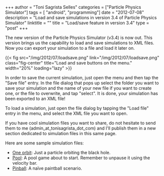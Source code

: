 +++
author = "Toni Sagrista Selles"
categories = ["Particle Physics Simulator"]
tags = [ "android", "programming"]
date = "2012-07-08"
description = "Load and save simulations in version 3.4 of Particle Physics Simulator"
linktitle = ""
title = "Load/save feature in version 3.4"
type = "post"
+++

The new version of the Particle Physics Simulator (v3.4) is now out. This version brings us the capability to load and save simulations to XML files. Now you can export your simulation to a file and load it later on.

{{< fig src="/img/2012/07/loadsave.png" link="/img/2012/07/loadsave.png" class="fig-center" title="Load and save buttons on the menu." width="20%" loading="lazy" >}}

In order to save the current simulation, just open the menu and then tap the "Save file" entry. In the file dialog that pops up select the folder you want to save your simulation and the name of your new file if you want to create one, or the file to overwrite, and tap "select". It is done, your simulation has been exported to an XML file!

<!--more-->

To load a simulation, just open the file dialog by tapping the "Load file" entry in the menu, and select the XML file you want to open.

If you have cool simulation files you want to share, do not hesitate to send them to me (admin_at_tonisagrista_dot_com) and I'll publish them in a new section dedicated to simulation files in this same page.

Here are some sample simulation files:

-  [One orbit](/img/2012/07/oneorbit.xml): Just a particle orbiting the black hole.
-  [Pool](/img/2012/07/pool.xml): A pool game about to start. Remember to unpause it using the velocity bar.
-  [Pinball](/img/2012/07/pinball.xml): A naïve paintball scenario.
